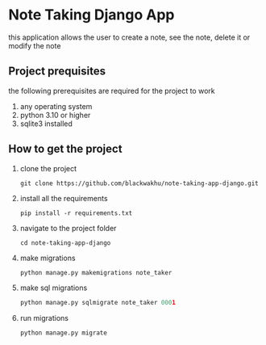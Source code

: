 # Note Taking Django App
this application allows the user to create a note, see the note, delete it or modify the note
## Project prequisites
the following prerequisites are required for the project to work
1. any operating system
2. python 3.10 or higher
3. sqlite3 installed
## How to get the project
1. clone the project
   ```git
   git clone https://github.com/blackwakhu/note-taking-app-django.git
   ```
2. install all the requirements
   ```pip
   pip install -r requirements.txt
   ```
4. navigate to the project folder
   ```shell
   cd note-taking-app-django
   ```
5. make migrations
   ```python
   python manage.py makemigrations note_taker
   ```
6. make sql migrations
   ```python
   python manage.py sqlmigrate note_taker 0001
   ```
7. run migrations
   ```python
   python manage.py migrate
   ```
